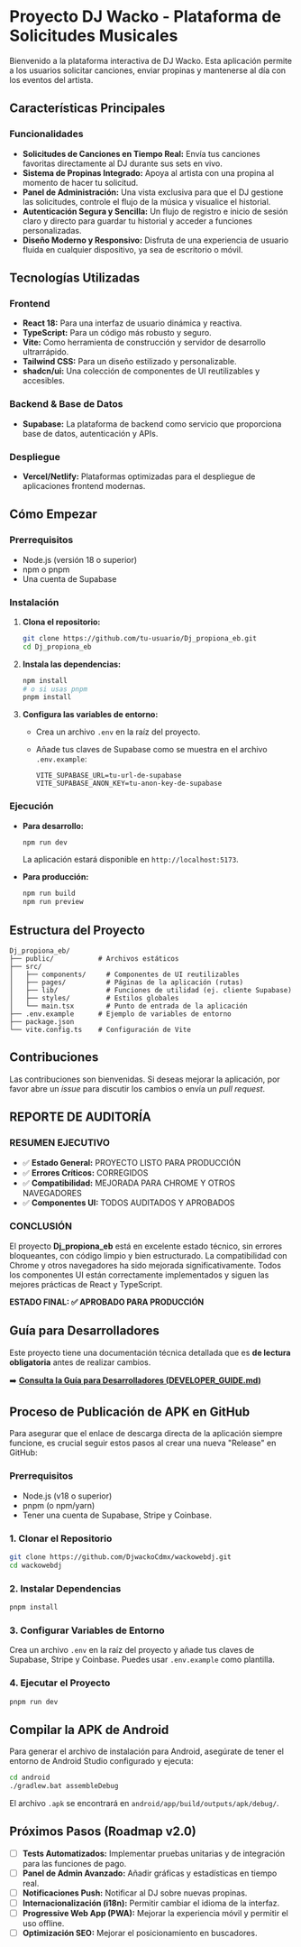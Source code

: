 # Proyecto DJ Wacko - Plataforma de Solicitudes Musicales

Bienvenido a la plataforma interactiva de DJ Wacko. Esta aplicación permite a los usuarios solicitar canciones, enviar propinas y mantenerse al día con los eventos del artista.

## Características Principales

### Funcionalidades

* **Solicitudes de Canciones en Tiempo Real:** Envía tus canciones favoritas directamente al DJ durante sus sets en vivo.
* **Sistema de Propinas Integrado:** Apoya al artista con una propina al momento de hacer tu solicitud.
* **Panel de Administración:** Una vista exclusiva para que el DJ gestione las solicitudes, controle el flujo de la música y visualice el historial.
* **Autenticación Segura y Sencilla:** Un flujo de registro e inicio de sesión claro y directo para guardar tu historial y acceder a funciones personalizadas.
* **Diseño Moderno y Responsivo:** Disfruta de una experiencia de usuario fluida en cualquier dispositivo, ya sea de escritorio o móvil.

## Tecnologías Utilizadas

### Frontend

* **React 18:** Para una interfaz de usuario dinámica y reactiva.
* **TypeScript:** Para un código más robusto y seguro.
* **Vite:** Como herramienta de construcción y servidor de desarrollo ultrarrápido.
* **Tailwind CSS:** Para un diseño estilizado y personalizable.
* **shadcn/ui:** Una colección de componentes de UI reutilizables y accesibles.

### Backend & Base de Datos

* **Supabase:** La plataforma de backend como servicio que proporciona base de datos, autenticación y APIs.

### Despliegue

* **Vercel/Netlify:** Plataformas optimizadas para el despliegue de aplicaciones frontend modernas.

## Cómo Empezar

### Prerrequisitos

* Node.js (versión 18 o superior)
* npm o pnpm
* Una cuenta de Supabase

### Instalación

1. **Clona el repositorio:**

    ```bash
    git clone https://github.com/tu-usuario/Dj_propiona_eb.git
    cd Dj_propiona_eb
    ```

2. **Instala las dependencias:**

    ```bash
    npm install
    # o si usas pnpm
    pnpm install
    ```

3. **Configura las variables de entorno:**

    * Crea un archivo `.env` en la raíz del proyecto.
    * Añade tus claves de Supabase como se muestra en el archivo `.env.example`:

        ```env
        VITE_SUPABASE_URL=tu-url-de-supabase
        VITE_SUPABASE_ANON_KEY=tu-anon-key-de-supabase
        ```

### Ejecución

* **Para desarrollo:**

    ```bash
    npm run dev
    ```

    La aplicación estará disponible en `http://localhost:5173`.

* **Para producción:**

    ```bash
    npm run build
    npm run preview
    ```

## Estructura del Proyecto

```text
Dj_propiona_eb/
├── public/           # Archivos estáticos
├── src/
│   ├── components/     # Componentes de UI reutilizables
│   ├── pages/          # Páginas de la aplicación (rutas)
│   ├── lib/            # Funciones de utilidad (ej. cliente Supabase)
│   ├── styles/         # Estilos globales
│   └── main.tsx        # Punto de entrada de la aplicación
├── .env.example      # Ejemplo de variables de entorno
├── package.json
└── vite.config.ts    # Configuración de Vite
```

## Contribuciones

Las contribuciones son bienvenidas. Si deseas mejorar la aplicación, por favor abre un *issue* para discutir los cambios o envía un *pull request*.

## REPORTE DE AUDITORÍA

### RESUMEN EJECUTIVO

* ✅ **Estado General:** PROYECTO LISTO PARA PRODUCCIÓN
* ✅ **Errores Críticos:** CORREGIDOS
* ✅ **Compatibilidad:** MEJORADA PARA CHROME Y OTROS NAVEGADORES
* ✅ **Componentes UI:** TODOS AUDITADOS Y APROBADOS

### CONCLUSIÓN

El proyecto **Dj_propiona_eb** está en excelente estado técnico, sin errores bloqueantes, con código limpio y bien estructurado. La compatibilidad con Chrome y otros navegadores ha sido mejorada significativamente. Todos los componentes UI están correctamente implementados y siguen las mejores prácticas de React y TypeScript.

**ESTADO FINAL: ✅ APROBADO PARA PRODUCCIÓN**

## Guía para Desarrolladores

Este proyecto tiene una documentación técnica detallada que es **de lectura obligatoria** antes de realizar cambios.

➡️ **[Consulta la Guía para Desarrolladores (DEVELOPER_GUIDE.md)](./DEVELOPER_GUIDE.md)**

## Proceso de Publicación de APK en GitHub

Para asegurar que el enlace de descarga directa de la aplicación siempre funcione, es crucial seguir estos pasos al crear una nueva "Release" en GitHub:

### Prerrequisitos

- Node.js (v18 o superior)
- pnpm (o npm/yarn)
- Tener una cuenta de Supabase, Stripe y Coinbase.

### 1. Clonar el Repositorio

```bash
git clone https://github.com/DjwackoCdmx/wackowebdj.git
cd wackowebdj
```

### 2. Instalar Dependencias

```bash
pnpm install
```

### 3. Configurar Variables de Entorno

Crea un archivo `.env` en la raíz del proyecto y añade tus claves de Supabase, Stripe y Coinbase. Puedes usar `.env.example` como plantilla.

### 4. Ejecutar el Proyecto

```bash
pnpm run dev
```

## Compilar la APK de Android

Para generar el archivo de instalación para Android, asegúrate de tener el entorno de Android Studio configurado y ejecuta:

```bash
cd android
./gradlew.bat assembleDebug
```

El archivo `.apk` se encontrará en `android/app/build/outputs/apk/debug/`.

## Próximos Pasos (Roadmap v2.0)

- [ ] **Tests Automatizados:** Implementar pruebas unitarias y de integración para las funciones de pago.
- [ ] **Panel de Admin Avanzado:** Añadir gráficas y estadísticas en tiempo real.
- [ ] **Notificaciones Push:** Notificar al DJ sobre nuevas propinas.
- [ ] **Internacionalización (i18n):** Permitir cambiar el idioma de la interfaz.
- [ ] **Progressive Web App (PWA):** Mejorar la experiencia móvil y permitir el uso offline.
- [ ] **Optimización SEO:** Mejorar el posicionamiento en buscadores.
